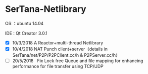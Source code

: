 # SerTana-Netlibrary

OS  ：ubuntu 14.04

IDE : Qt Creator 3.0.1

- [x] 10/3/2018   A Reactor+multi-thread Netlibrary 
- [x] 10/4/2018   NAT Punch client+server（details in SerTana/net/P2P/P2PClient.cc/h & P2PServer.cc/h）
- [  ] 20/5/2018   Fix Lock free Queue and file mapping for enhancing performance for file transfer using TCP/UDP
